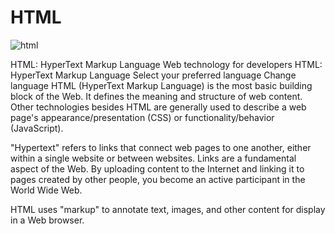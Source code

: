 # HTML

![html](https://encrypted-tbn0.gstatic.com/images?q=tbn:ANd9GcRLsen16Uzj5uvEzTGl_DCl6q4nCqsTDUItPQ&usqp=CAU)


HTML: HyperText Markup Language
Web technology for developers
HTML: HyperText Markup Language
Select your preferred language
Change language
HTML (HyperText Markup Language) is the most basic building block of the Web. It defines the meaning and structure of web content. Other technologies besides HTML are generally used to describe a web page's appearance/presentation (CSS) or functionality/behavior (JavaScript).

"Hypertext" refers to links that connect web pages to one another, either within a single website or between websites. Links are a fundamental aspect of the Web. By uploading content to the Internet and linking it to pages created by other people, you become an active participant in the World Wide Web.

HTML uses "markup" to annotate text, images, and other content for display in a Web browser. 
